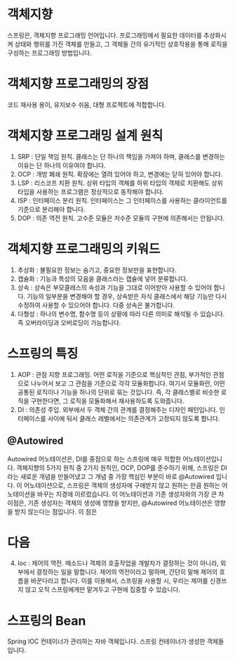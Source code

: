 # 객체지향

스프링은, 객체지향 프로그래밍 언어입니다. 프로그래밍에서 필요한 데이터를 추상화시켜 상태와 행위를 가진 객체를 만들고, 그 객체들 간의 유기적인 상호작용을 통해 로직을 구성하는 프로그래밍 방법입니다.

# 객체지향 프로그래밍의 장점

코드 재사용 용이, 유지보수 쉬움, 대형 프로젝트에 적합합니다.

# 객체지향 프로그래밍 설계 원칙

1. SRP : 단일 책임 원칙. 클래스는 단 하나의 책임을 가져야 하며, 클래스를 변경하는 이유는 단 하나의 이유여야 합니다.
2. OCP : 개방 폐쇄 원칙. 확장에는 열려 있어야 하고, 변경에는 닫혀 있어야 합니다.
3. LSP : 리스코프 치환 원칙. 상위 타입의 객체를 하위 타입의 객체로 치환해도 상위 타입을 사용하는 프로그램은 정상적으로 동작해야 합니다.
4. ISP : 인터페이스 분리 원칙. 인터페이스는 그 인터페이스를 사용하는 클라이언트를 기준으로 분리해야 합니다.
5. DOP : 의존 역전 원칙. 고수준 모듈은 저수준 모듈의 구현에 의존해서는 안됩니다.

# 객체지향 프로그래밍의 키워드
1. 추상화 : 불필요한 정보는 숨기고, 중요한 정보만을 표현합니다.
2. 캡슐화 : 기능과 특성의 모음을 클래스라는 캡슐에 넣어 분류합니다.
3. 상속 : 상속은 부모클래스의 속성과 기능을 그대로 이어받아 사용할 수 있어야 합니다. 기능의 일부분을 변경해야 할 경우, 상속받은 자식 클래스에서 해당 기능만 다시 수정하여 사용할 수 있으어야 합니다. 다중 상속은 불가합니다.
4. 다형성 : 하나의 변수명, 함수명 등이 상황에 따라 다른 의미로 해석될 수 있습니다. 즉 오버라이딩과 오버로딩이 가능합니다.

# 스프링의 특징
1. AOP : 관점 지향 프로그래밍. 어떤 로직을 기준으로 핵심적인 관점, 부가적인 관점으로 나누어서 보고 그 관점을 기준으로 각각 모듈화합니다. 여기서 모듈화란, 어떤 공통된 로직이나 기능을 하나의 단위로 묶는 것입니다. 즉, 각 클래스별로 비슷한 로직을 구현한다면, 그 로직을 모듈화해서 재사용하도록 도와줍니다.
2. DI : 의존성 주입. 외부에서 두 객체 간의 관계를 결정해주는 디자인 패턴입니다. 인터페이스를 사이에 둬서 클래스 레벨에서는 의존관계가 고정되지 않도록 합니다.

## @Autowired

Autowired 어노테이션은, DI를 중점으로 하는 스프링에 매우 적합한 어노테이션입니다. 객체지향의 5가지 원칙 중 2가지 원칙인, OCP, DOP를 준수하기 위해, 스프링은 DI라는 새로운 개념을 만들어냈고 그 개념 중 가장 핵심인 부분이 바로 @Autowired 입니다. 이 어노테이션으로, 스프링은 객체의 생성자에 구애받지 않고 원하는 만큼 원하는 어노테이션을 바꾸는 지경에 이르렀습니다. 이 어노테이션과 기존 생성자와의 가장 큰 차이점은, 기존 생성자는 객체의 생성에 영향을 받지만, @Autowired 어노테이션은 영향을 받지 않는다는 점입니다. 이 점은

# 다음
4. Ioc : 제어의 역전. 메소드나 객체의 호출작업을 개발자가 결정하는 것이 아니라, 외부에서 결정하는 일을 말합니다. 제어의 역전이라고 말하며, 간단히 말해 제어의 흐름을 바꾼다라고 합니다. 이를 이용해서, 스프링을 사용할 시, 우리는 제어를 신경쓰지 않고 오직 스프링에게만 맡겨두고 구현에 집중할 수 있습니다.

# 스프링의 Bean

Spring IOC 컨테이너가 관리하는 자바 객체입니다. 스프링 컨테이너가 생성한 객체들입니다.

